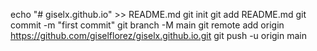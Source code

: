 echo "# giselx.github.io" >> README.md
git init
git add README.md
git commit -m "first commit"
git branch -M main
git remote add origin https://github.com/giselflorez/giselx.github.io.git
git push -u origin main